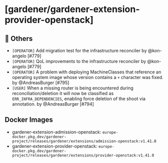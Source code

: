 # [gardener/gardener-extension-provider-openstack]

## 🏃 Others

- `[OPERATOR]` Add migration test for the infrastructure reconciler by @kon-angelo [#779]
- `[OPERATOR]` QoL improvements to the infrastructure reconciler by @kon-angelo [#779]
- `[OPERATOR]` A problem with deploying MachineClasses that reference an operating system image whose version contains a `+` character was fixed.  by @AndreasBurger [#795]
- `[USER]` When a missing router is being encountered during reconciliation/deletion it will now be classified as `ERR_INFRA_DEPENDENCIES`, enabling force deletion of the shoot via annotation. by @AndreasBurger [#794]

## Docker Images
- gardener-extension-admission-openstack: `europe-docker.pkg.dev/gardener-project/releases/gardener/extensions/admission-openstack:v1.41.0`
- gardener-extension-provider-openstack: `europe-docker.pkg.dev/gardener-project/releases/gardener/extensions/provider-openstack:v1.41.0`

